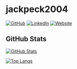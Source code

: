# jackpeck2004

[![GitHub](https://img.shields.io/badge/GitHub-jackpeck2004-black)](https://github.com/jackpeck2004)
[![LinkedIn](https://img.shields.io/badge/LinkedIn-jackpasin-blue)](https://www.linkedin.com/in/jackpasin/)
[![Website](https://img.shields.io/badge/Website-giacomopasin.com-green)](https://giacomopasin.com)

## GitHub Stats

[![GitHub Stats](https://github-readme-stats.vercel.app/api?username=jackpeck2004&show_icons=true&icon_color=805AD5&text_color=718096&bg_color=ffffff00&hide_title=true&include_all_commits=true&count_private=true&hide_border=true)](https://giacomopasin.com)

[![Top Langs](https://github-readme-stats.vercel.app/api/top-langs/?username=jackpeck2004&layout=compact&icon_color=805AD5&text_color=718096&bg_color=ffffff00&hide_border=true&langs_count=8&hide=Blade,Hack)](https://giacomopasin.com.com)
